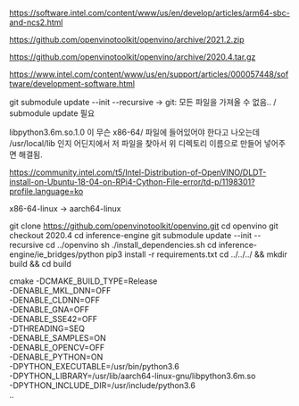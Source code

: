 https://software.intel.com/content/www/us/en/develop/articles/arm64-sbc-and-ncs2.html

https://github.com/openvinotoolkit/openvino/archive/2021.2.zip

https://github.com/openvinotoolkit/openvino/archive/2020.4.tar.gz

https://www.intel.com/content/www/us/en/support/articles/000057448/software/development-software.html

git submodule update --init --recursive -> git: 모든 파일을 가져올 수 없음.. / submodule update 필요 

libpython3.6m.so.1.0 이 무슨 x86-64/ 파일에 들어있어야 한다고 나오는데
/usr/local/lib 인지 어딘지에서 저 파일을 찾아서 위 디렉토리 이름으로 만들어 넣어주면 해결됨.

https://community.intel.com/t5/Intel-Distribution-of-OpenVINO/DLDT-install-on-Ubuntu-18-04-on-RPi4-Cython-File-error/td-p/1198301?profile.language=ko

x86-64-linux -> aarch64-linux 


git clone https://github.com/openvinotoolkit/openvino.git
cd openvino
git checkout 2020.4
cd inference-engine
git submodule update --init --recursive
cd ../openvino
sh ./install_dependencies.sh
cd inference-engine/ie_bridges/python
pip3 install -r requirements.txt
cd ../../../ && mkdir build && cd build

cmake -DCMAKE_BUILD_TYPE=Release \
-DENABLE_MKL_DNN=OFF \
-DENABLE_CLDNN=OFF \
-DENABLE_GNA=OFF \
-DENABLE_SSE42=OFF \
-DTHREADING=SEQ \
-DENABLE_SAMPLES=ON \
-DENABLE_OPENCV=OFF \
-DENABLE_PYTHON=ON \
-DPYTHON_EXECUTABLE=/usr/bin/python3.6 \
-DPYTHON_LIBRARY=/usr/lib/aarch64-linux-gnu/libpython3.6m.so \
-DPYTHON_INCLUDE_DIR=/usr/include/python3.6 \
..


